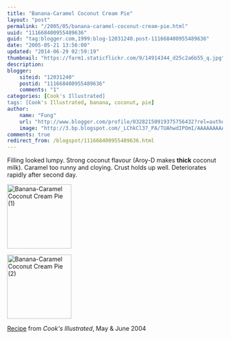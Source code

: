 ```yaml
---
title: "Banana-Caramel Coconut Cream Pie"
layout: "post"
permalink: "/2005/05/banana-caramel-coconut-cream-pie.html"
uuid: "111668400955489636"
guid: "tag:blogger.com,1999:blog-12031240.post-111668400955489636"
date: "2005-05-21 13:56:00"
updated: "2014-06-29 02:59:19"
thumbnail: "https://farm1.staticflickr.com/9/14914344_d25c2a6b55_q.jpg"
description: 
blogger:
    siteid: "12031240"
    postid: "111668400955489636"
    comments: "1"
categories: [Cook's Illustrated]
tags: [Cook's Illustrated, banana, coconut, pie]
author: 
    name: "Fung"
    url: "http://www.blogger.com/profile/03282150919375756432?rel=author"
    image: "http://3.bp.blogspot.com/_LChkCl37_PA/TUAhwdIPOmI/AAAAAAAAAQM/Yd6zWOJgSj4/s1600/5359768247_a1f76bf1d5_z.jpg"
comments: true
redirect_from: /blogspot/111668400955489636.html
---
```


Filling looked lumpy. Strong coconut flavour (Aroy-D makes <span style="font-weight: bold;">thick</span> coconut milk). Caramel too runny and cloying. Crust holds up well. Deteriorates rapidly after second day.

<a href="https://www.flickr.com/photos/gnuf/14914344" title="Banana-Caramel Coconut Cream Pie (1) by Eric Fung, on Flickr"><img src="https://farm1.staticflickr.com/9/14914344_d25c2a6b55_q.jpg" width="150" height="150" alt="Banana-Caramel Coconut Cream Pie (1)"></a>

<a href="https://www.flickr.com/photos/gnuf/14914361" title="Banana-Caramel Coconut Cream Pie (2) by Eric Fung, on Flickr"><img src="https://farm1.staticflickr.com/13/14914361_c701895ef8_q.jpg" width="150" height="150" alt="Banana-Caramel Coconut Cream Pie (2)"></a>

<a href="http://www.tikiroom.com/tikicentral/bb/viewtopic.php?topic=11483&forum=10">Recipe</a> from <span style="font-style: italic;">Cook's Illustrated</span>, May &amp; June 2004

